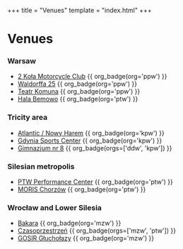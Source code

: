 +++
title = "Venues"
template = "index.html"
+++

# Venues

### Warsaw

* [2 Koła Motorcycle Club](@/v/2kola.md) {{ org_badge(org='ppw') }}
* [Waldorffa 25](@/v/waldorffa25.md) {{ org_badge(org='ppw') }}
* [Teatr Komuna](@/v/teatr-komuna.md) {{ org_badge(org='ppw') }}
* [Hala Bemowo](@/v/hala-bemowo.md) {{ org_badge(org='ptw') }}

### Tricity area

* [Atlantic / Nowy Harem](@/v/atlantic-nh-gdynia.md) {{ org_badge(org='kpw') }}
* [Gdynia Sports Center](@/v/gdynia-sports-center.md) {{ org_badge(org='kpw') }}
* [Gimnazjum nr 8](@/v/gimnazjum-8-gdansk.md) {{ org_badge(orgs=['ddw', 'kpw']) }}

### Silesian metropolis

* [PTW Performance Center](@/v/ptw-targowa.md) {{ org_badge(org='ptw') }}
* [MORIS Chorzów](@/v/moris-chorzow.md) {{ org_badge(org='ptw') }}

### Wrocław and Lower Silesia

* [Bakara](@/v/bakara.md) {{ org_badge(org='mzw') }}
* [Czasoprzestrzeń](@/v/czasoprzestrzen.md) {{ org_badge(orgs=['mzw', 'ptw']) }}
* [GOSIR Głuchołazy](@/v/gosir-glucholazy.md) {{ org_badge(org='mzw') }}
